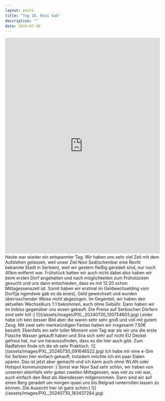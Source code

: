 ```yaml
---
layout: posts
title: "Tag 18, Novi Sad"
description: ""
date: 2024-07-30
---
```

<iframe src="https://www.komoot.com/de-de/tour/1749366447/embed?share_token=adWierOwNorjJggoVYZDLDgMbUnBYslQoLwAkyuK9InM3JJS87&profile=1" width="100%" height="700" frameborder="0" scrolling="no"></iframe>
Heute war wieder ein entspannter Tag. Wir haben uns sehr viel Zeit mit dem Aufstehen gelassen, weil unser Ziel Novi Sad(scheinbar eine Recht bekannte Stadt in Serbien), weil wir gestern fleißig geradelt sind, nur noch 40km entfernt war. Frühstück hatten wir auch nicht dabei also haben wir beim ersten Dorf angehalten und nach möglichkeiten zum Frühstücken gesucht und uns dann entschieden, dass es mit 12:20 schon Mittagessenszeit ist. Somit haben wir erstmal im Geldwechselding vom Dorf(ja irgendwie gab es da eines), Geld gewechselt und wurden überraschender Weise nicht abgezogen. Im Gegenteil, wir haben den aktuellen Wechselkurs 1:1 bekommen, auch ohne Gebühr. Dann haben wir im Imbiss gegenüber uns essen gekauft. Die Preise auf Serbischen Dörfern sind sehr toll :)
![](/assets/images/PXL_20240730_100754603.jpg)
Leider habe ich kein besser Bild aber die waren sehr sehr groß und voll mit gutem Zeug. Mit zwei sehr merkwürdigen Fantas haben wir insgesamt 7.50€ bezahlt.
Ebenfalls ein sehr toller Moment vom Tag war als wir uns die erste Flasche Wasser gekauft haben und Sira sich sehr auf nicht EU Deckel gefreut hat, nur um herauszufinden, dass es die hier auch gibt. Zum Radfahren finde ich die eh sehr Praktisch.
![](/assets/images/PXL_20240730_091646522.jpg)
Ich habe mir eine e-Sim für Serbien hier einfach gekauft, trotzdem möchte ich ein paar Daten sparen. Das ist jetzt aber gemacht und ich kann auch ohne WLAN oder Hotspot kommunizieren :)
Sonst war Novi Sad sehr schön, wir haben von unserem ebenfalls sehr guten zweiten Mittagessen, was viel zu viel war, auch einfach den Rest als Abendessen mitgenommen. Dann sind wir auf einen Berg geradelt um morgen quasi uns bis Belgrad runterrollen lassen zu können. Die Aussicht hier ist ganz schön:)
![](/assets/images/PXL_20240730_183437284.jpg)